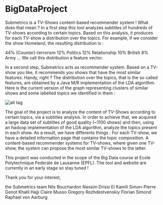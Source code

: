 BigDataProject
==============

Submetrics is a TV-Shows content-based recommender system ! What does that mean ?
In a first step this tool analyzes subtitles of hundreds of TV-shows according to certain topics. Based on this analysis, it produces for each TV-show a distribution over the topics. For example, if we consider the show Homeland, the resulting distribution is :

44% (Counter)-terrorism
12% Politics
12% Relationship
10% British
8% Army
...
We call this distribution a feature vector. 

In a second step, Submetrics acts as recommender system. Based on a TV-show you like, it recommends you shows that have the most similar features. Handy, right ? 
The distribution over the topics, that is the so called features, are obtained by a Java M/R implementation of the LDA algorithm. Here is the current version of the graph representing clusters of similar shows and some labelled topics we identified in them : 

![alt tag](http://www.submetrics.org/img/showsclusters.jpg)

The goal of the project is to analyze the content of TV-Shows according to certain topics, via a subtitles analysis. In order to achieve that, we acquired a large data set of subtitles of good quality (~1100 shows) and then, using an hadoop implementation of the LDA algorithm, analyze the topics present in each show.
As a result, we have differents things :
For each TV-show, we have a detailed information page that contains the topic composition.
A content-based recommender systems for TV-shows, where given one TV-show, the system can propose the most similar TV-shows to the latter.

This project was conducted in the scope of the Big Data course at Ecole Polytechnique Federale de Lausanne (EPFL). 
The tool and website are currently in an early stage so stay tuned ! 

Thank you for your interest,

the Submetrics team
Nils Bouchardon Nassim Drissi El Kamili Simon-Pierre Genot Khalil Hajji Claire Musso Gregory Rozhdestvenskiy Florian Simond Raphael von Aarburg
